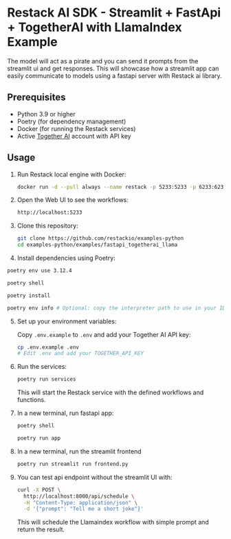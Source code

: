 # Restack AI SDK - Streamlit + FastApi + TogetherAI with LlamaIndex Example

The model will act as a pirate and you can send it prompts from the streamlit ui and get responses. This will showcase how a streamlit app can easily communicate to models using a fastapi server with Restack ai library.

## Prerequisites

- Python 3.9 or higher
- Poetry (for dependency management)
- Docker (for running the Restack services)
- Active [Together AI](https://together.ai) account with API key

## Usage

1. Run Restack local engine with Docker:

   ```bash
   docker run -d --pull always --name restack -p 5233:5233 -p 6233:6233 -p 7233:7233 ghcr.io/restackio/restack:main
   ```

2. Open the Web UI to see the workflows:

   ```bash
   http://localhost:5233
   ```

3. Clone this repository:

   ```bash
   git clone https://github.com/restackio/examples-python
   cd examples-python/examples/fastapi_togetherai_llama
   ```

4. Install dependencies using Poetry:

```bash
poetry env use 3.12.4
```

```bash
poetry shell
```

```bash
poetry install
```

```bash
poetry env info # Optional: copy the interpreter path to use in your IDE (e.g. Cursor, VSCode, etc.)
```

5. Set up your environment variables:

   Copy `.env.example` to `.env` and add your Together AI API key:

   ```bash
   cp .env.example .env
   # Edit .env and add your TOGETHER_API_KEY
   ```

6. Run the services:

   ```bash
   poetry run services
   ```

   This will start the Restack service with the defined workflows and functions.

7. In a new terminal, run fastapi app:

   ```bash
   poetry shell
   ```

   ```bash
   poetry run app
   ```

8. In a new terminal, run the streamlit frontend

   ```bash
   poetry run streamlit run frontend.py
   ```

9. You can test api endpoint without the streamlit UI with:

   ```bash
   curl -X POST \
     http://localhost:8000/api/schedule \
     -H "Content-Type: application/json" \
     -d '{"prompt": "Tell me a short joke"}'
   ```

   This will schedule the Llamaindex workflow with simple prompt and return the result.
